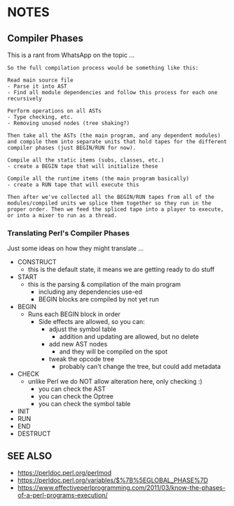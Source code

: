 <!----------------------------------------------------------------------------->
# NOTES
<!----------------------------------------------------------------------------->



<!----------------------------------------------------------------------------->
## Compiler Phases
<!----------------------------------------------------------------------------->

This is a rant from WhatsApp on the topic ... 

```
So the full compilation process would be something like this:

Read main source file
- Parse it into AST
- Find all module dependencies and follow this process for each one recursively

Perform operations on all ASTs
- Type checking, etc.
- Removing unused nodes (tree shaking?) 

Then take all the ASTs (the main program, and any dependent modules) and compile them into separate units that hold tapes for the different compiler phases (just BEGIN/RUN for now). 

Compile all the static items (subs, classes, etc.)
- create a BEGIN tape that will initialize these

Compile all the runtime items (the main program basically)
- create a RUN tape that will execute this

Then after we've collected all the BEGIN/RUN tapes from all of the modules/compiled units we splice them together so they run in the proper order. Then we feed the spliced tape into a player to execute, or into a mixer to run as a thread.
```

<!----------------------------------------------------------------------------->
### Translating Perl's Compiler Phases
<!----------------------------------------------------------------------------->

Just some ideas on how they might translate ... 

- CONSTRUCT
    - this is the default state, it means we are getting ready to do stuff
- START
    - this is the parsing & compilation of the main program
        - including any dependencies use-ed
        - BEGIN blocks are compiled by not yet run
- BEGIN
    - Runs each BEGIN block in order
        - Side effects are allowed, so you can:
            - adjust the symbol table
                - addition and updating are allowed, but no delete
            - add new AST nodes
                - and they will be compiled on the spot
            - tweak the opcode tree
                - probably can't change the tree, but could add metadata
- CHECK
    - unlike Perl we do NOT allow alteration here, only checking :)
        - you can check the AST
        - you can check the Optree
        - you can check the symbol table
- INIT
- RUN
- END
- DESTRUCT

<!----------------------------------------------------------------------------->
## SEE ALSO
<!----------------------------------------------------------------------------->

- https://perldoc.perl.org/perlmod
- https://perldoc.perl.org/variables/$%7B%5EGLOBAL_PHASE%7D
- https://www.effectiveperlprogramming.com/2011/03/know-the-phases-of-a-perl-programs-execution/


<!----------------------------------------------------------------------------->



